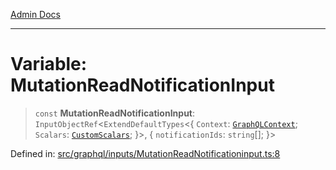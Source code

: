 [Admin Docs](/)

***

# Variable: MutationReadNotificationInput

> `const` **MutationReadNotificationInput**: `InputObjectRef`\<`ExtendDefaultTypes`\<\{ `Context`: [`GraphQLContext`](../../../context/type-aliases/GraphQLContext.md); `Scalars`: [`CustomScalars`](../../../scalars/type-aliases/CustomScalars.md); \}\>, \{ `notificationIds`: `string`[]; \}\>

Defined in: [src/graphql/inputs/MutationReadNotificationinput.ts:8](https://github.com/Sourya07/talawa-api/blob/cfbd515d04ffba748b09232a33807f1845dd1878/src/graphql/inputs/MutationReadNotificationinput.ts#L8)
